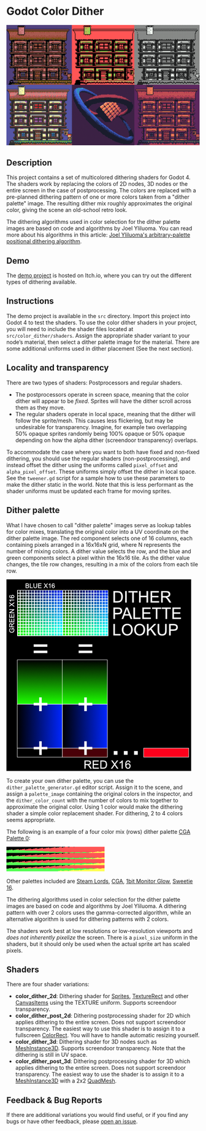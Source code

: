 # Godot Color Dither

![Sample](https://github.com/Donitzo/godot-color-dither/blob/main/images/sample.png)

## Description

This project contains a set of multicolored dithering shaders for Godot 4. The shaders work by replacing the colors of 2D nodes, 3D nodes or the entire screen in the case of postprocessing. The colors are replaced with a pre-planned dithering pattern of one or more colors taken from a "dither palette" image. The resulting dither mix roughly approximates the original color, giving the scene an old-school retro look.

The dithering algorithms used in color selection for the dither palette images are based on code and algorithms by Joel Yliluoma. You can read more about his algorithms in this article: [Joel Yliluoma's arbitrary-palette positional dithering algorithm](https://bisqwit.iki.fi/story/howto/dither/jy/).

## Demo

The [demo project](https://donitz.itch.io/godot-color-dither) is hosted on Itch.io, where you can try out the different types of dithering available.

## Instructions

The demo project is available in the `src` directory. Import this project into Godot 4 to test the shaders. To use the color dither shaders in your project, you will need to include the shader files located at `src/color_dither/shaders`. Assign the appropriate shader variant to your node’s material, then select a dither palette image for the material. There are some additional uniforms used in dither placement (See the next section).

## Locality and transparency

There are two types of shaders: Postprocessors and regular shaders. 

- The postprocessors operate in screen space, meaning that the color dither will appear to be *fixed*. Sprites will have the dither scroll across them as they move.
- The regular shaders operate in local space, meaning that the dither will follow the sprite/mesh. This causes less flickering, but may be undesirable for transparency. Imagine, for example two overlapping 50% opaque sprites randomly being 100% opaque or 50% opaque depending on how the alpha dither (screendoor transparency) overlaps.

To accommodate the case where you want to both have fixed and non-fixed dithering, you should use the regular shaders (non-postprocessing), and instead offset the dither using the uniforms called `pixel_offset` and `alpha_pixel_offset`. These uniforms simply offset the dither in local space. See the `tweener.gd` script for a sample how to use these parameters to make the dither static in the world. Note that this is less performant as the shader uniforms must be updated each frame for moving sprites.

## Dither palette

What I have chosen to call "dither palette" images serve as lookup tables for color mixes, translating the original color into a UV coordinate on the dither palette image. The red component selects one of 16 columns, each containing pixels arranged in a 16x16xN grid, where N represents the number of mixing colors. A dither value selects the row, and the blue and green components select a pixel within the 16x16 tile. As the dither value changes, the tile row changes, resulting in a mix of the colors from each tile row.

![Dither palette](https://github.com/Donitzo/godot-color-dither/blob/main/images/dither_palette.png)

To create your own dither palette, you can use the `dither_palette_generator.gd` editor script. Assign it to the scene, and assign a `palette_image` containing the original colors in the inspector, and the `dither_color_count` with the number of colors to mix together to approximate the original color. Using 1 color would make the dithering shader a simple color replacement shader. For dithering, 2 to 4 colors seems appropriate.

The following is an example of a four color mix (rows) dither palette [CGA Palette 0](https://lospec.com/palette-list/cga-palette-0-high):

![Sample](https://github.com/Donitzo/godot-color-dither/blob/main/src/color_dither/textures/palettes/cga-palette-0-high.png)

Other palettes included are [Steam Lords](https://lospec.com/palette-list/steam-lords), [CGA](https://lospec.com/palette-list/color-graphics-adapter), [1bit Monitor Glow](https://lospec.com/palette-list/1bit-monitor-glow), [Sweetie 16](https://lospec.com/palette-list/sweetie-16).

The dithering algorithms used in color selection for the dither palette images are based on code and algorithms by Joel Yliluoma. A dithering pattern with over 2 colors uses the gamma-corrected algorithm, while an alternative algorithm is used for dithering patterns with 2 colors.

The shaders work best at low resolutions or low-resolution viewports and *does not inherently pixelize* the screen. There is a `pixel_size` uniform in the shaders, but it should only be used when the actual sprite art has scaled pixels.

## Shaders

There are four shader variations:

- **color_dither_2d**: Dithering shader for [Sprites](https://docs.godotengine.org/en/3.5/classes/class_sprite.html), [TextureRect](https://docs.godotengine.org/en/stable/classes/class_texturerect.html) and other [CanvasItems](https://docs.godotengine.org/en/stable/classes/class_canvasitem.html) using the TEXTURE uniform. Supports screendoor transparency.
- **color_dither_post_2d**: Dithering postprocessing shader for 2D which applies dithering to the entire screen. Does not support screendoor transparency. The easiest way to use this shader is to assign it to a fullscreen [ColorRect](https://docs.godotengine.org/en/stable/classes/class_colorrect.html). You will have to handle automatic resizing yourself.
- **color_dither_3d**: Dithering shader for 3D nodes such as [MeshInstance3D](https://docs.godotengine.org/en/stable/classes/class_meshinstance3d.html). Supports screendoor transparency. Note that the dithering is still in UV space.
- **color_dither_post_3d**: Dithering postprocessing shader for 3D which applies dithering to the entire screen. Does not support screendoor transparency. The easiest way to use the shader is to assign it to a [MeshInstance3D](https://docs.godotengine.org/en/stable/classes/class_meshinstance3d.html) with a 2x2 [QuadMesh](https://docs.godotengine.org/en/stable/classes/class_quadmesh.html).

## Feedback & Bug Reports

If there are additional variations you would find useful, or if you find any bugs or have other feedback, please [open an issue](https://github.com/Donitzo/godot-simple-portal-system/issues).
